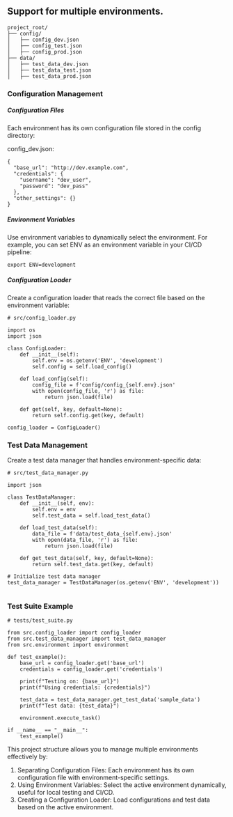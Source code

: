 
## Support for multiple environments. 
```
project_root/
├── config/
│   ├── config_dev.json
│   ├── config_test.json
│   ├── config_prod.json
├── data/
│   ├── test_data_dev.json
│   ├── test_data_test.json
│   ├── test_data_prod.json
```

### Configuration Management
##### Configuration Files
Each environment has its own configuration file stored in the config directory:

config_dev.json:
```
{
  "base_url": "http://dev.example.com",
  "credentials": {
    "username": "dev_user",
    "password": "dev_pass"
  },
  "other_settings": {}
}

```

##### Environment Variables
Use environment variables to dynamically select the environment. For example, you can set ENV as an environment variable in your CI/CD pipeline:
```
export ENV=development
```
##### Configuration Loader
Create a configuration loader that reads the correct file based on the environment variable:

```
# src/config_loader.py

import os
import json

class ConfigLoader:
    def __init__(self):
        self.env = os.getenv('ENV', 'development')
        self.config = self.load_config()

    def load_config(self):
        config_file = f'config/config_{self.env}.json'
        with open(config_file, 'r') as file:
            return json.load(file)

    def get(self, key, default=None):
        return self.config.get(key, default)

config_loader = ConfigLoader()

```
### Test Data Management
Create a test data manager that handles environment-specific data:
```
# src/test_data_manager.py

import json

class TestDataManager:
    def __init__(self, env):
        self.env = env
        self.test_data = self.load_test_data()

    def load_test_data(self):
        data_file = f'data/test_data_{self.env}.json'
        with open(data_file, 'r') as file:
            return json.load(file)

    def get_test_data(self, key, default=None):
        return self.test_data.get(key, default)

# Initialize test data manager
test_data_manager = TestDataManager(os.getenv('ENV', 'development'))


```

### Test Suite Example
```
# tests/test_suite.py

from src.config_loader import config_loader
from src.test_data_manager import test_data_manager
from src.environment import environment

def test_example():
    base_url = config_loader.get('base_url')
    credentials = config_loader.get('credentials')

    print(f"Testing on: {base_url}")
    print(f"Using credentials: {credentials}")

    test_data = test_data_manager.get_test_data('sample_data')
    print(f"Test data: {test_data}")

    environment.execute_task()

if __name__ == "__main__":
    test_example()

```

This project structure allows you to manage multiple environments effectively by:

1) Separating Configuration Files: Each environment has its own configuration file with environment-specific settings.
2) Using Environment Variables: Select the active environment dynamically, useful for local testing and CI/CD.
3) Creating a Configuration Loader: Load configurations and test data based on the active environment.
